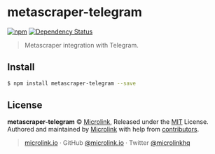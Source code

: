 # metascraper-telegram

[![npm](https://img.shields.io/npm/v/metascraper-telegram.svg?style=flat-square)](https://www.npmjs.com/package/metascraper-telegram)
[![Dependency Status](https://david-dm.org/microlinkhq/metascraper.svg?path=packages/metascraper-telegram&style=flat-square)](https://david-dm.org/microlinkhq/metascraper?path=packages/metascraper-telegram)

> Metascraper integration with Telegram.

## Install

```bash
$ npm install metascraper-telegram --save
```

## License

**metascraper-telegram** © [Microlink](https://microlink.io), Released under the [MIT](https://github.com/microlinkhq/metascraper/blob/master/LICENSE.md) License.<br>
Authored and maintained by [Microlink](https://microlink.io) with help from [contributors](https://github.com/microlinkhq/metascraper/contributors).

> [microlink.io](https://microlink.io) · GitHub [@microlink.io](https://github.com/microlinkhq) · Twitter [@microlinkhq](https://twitter.com/microlinkhq)

